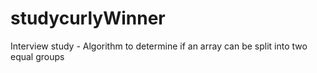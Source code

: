 # studycurlyWinner
Interview study - Algorithm to determine if an array can be split into two equal groups
